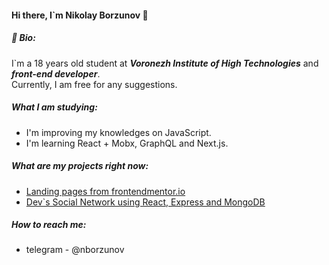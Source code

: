 #### Hi there, I\`m Nikolay Borzunov 👋


##### 📝 Bio:
I`m a 18 years old student at ***Voronezh Institute of High Technologies*** and ***front-end developer***.  
Currently, I am free for any suggestions.


##### What I am studying:
- I'm improving my knowledges on JavaScript.
- I'm learning React + Mobx, GraphQL and Next.js.

##### What are my projects right now:
 - [Landing pages from frontendmentor.io](https://github.com/tydusgg/frontend-mentor-works)
 - [Dev\`s Social Network using React, Express and MongoDB](https://github.com/tydusgg/devConnector)

##### How to reach me:
  - telegram - @nborzunov
